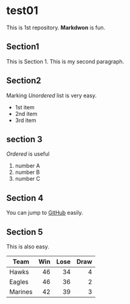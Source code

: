 # test01

This is 1st repository.
**Markdwon** is fun.

## Section1
This is Section 1.
This is my second paragraph.

## Section2
Marking *Unordered* list is very easy.

- 1st item
- 2nd item
- 3rd item

## section 3
*Ordered* is useful

1. number A
2. number B
3. number C


## Section 4
You can jump to [GitHub](http://github.com) easily.

## Section 5
This is also easy.

|Team  |Win |Lose |Draw |
|------|---:|----:|----:|
|Hawks |46|34 |4|
|Eagles|46|36|2|
|Marines|42|39|3|